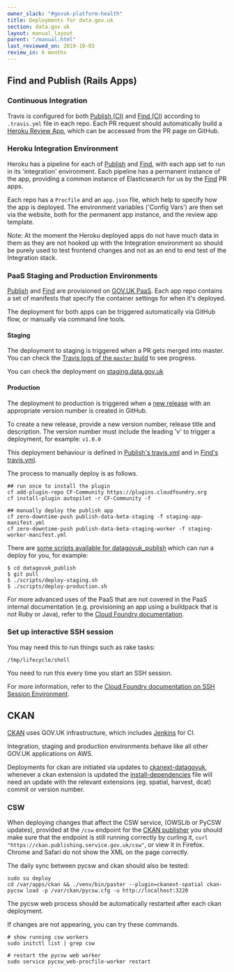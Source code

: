 ```yaml
---
owner_slack: "#govuk-platform-health"
title: Deployments for data.gov.uk
section: data.gov.uk
layout: manual_layout
parent: "/manual.html"
last_reviewed_on: 2019-10-03
review_in: 6 months
---
```

[publish]: apps/datagovuk_publish
[find]: apps/datagovuk_find
[publish-ci]: https://travis-ci.org/alphagov/datagovuk_publish/
[find-ci]: https://travis-ci.org/alphagov/datagovuk_find
[heroku]: https://docs.publishing.service.gov.uk/manual/review-apps.html#header
[publish-heroku]: https://dashboard.heroku.com/pipelines/7fb4c1c1-618e-42da-ba71-1cb0beb6c5c8
[find-heroku]: https://dashboard.heroku.com/pipelines/0ca23219-ac0e-4d6c-9d5f-40829c6209db
[paas]: https://docs.cloud.service.gov.uk/#set-up-command-line
[staging]: http://test.data.gov.uk
[cf-docs]: https://docs.cloudfoundry.org
[jenkins]: /manual/jenkins-ci.html
[CKAN]: https://github.com/alphagov/ckanext-datagovuk
[new release]: https://github.com/alphagov/datagovuk_find/releases
[Publish's travis.yml]: https://github.com/alphagov/datagovuk_publish/blob/master/.travis.yml#L30-L50
[Find's travis.yml]: https://github.com/alphagov/datagovuk_find/blob/af8cfa61584b16e4e1ad7bedbd1b7f890cec940d/.travis.yml#L44-L48
[cf-ssh]: https://docs.cloudfoundry.org/devguide/deploy-apps/ssh-apps.html#ssh-env
[ckanext-datagovuk]: https://github.com/alphagov/ckanext-datagovuk
[install-dependencies]: https://github.com/alphagov/ckanext-datagovuk/blob/master/bin/install-dependencies.sh
[ckan-publisher]: https://ckan.publishing.service.gov.uk

## Find and Publish (Rails Apps)

### Continuous Integration

Travis is configured for both [Publish (CI)][publish-ci] and [Find (CI)][find-ci] according to `.travis.yml` file in each repo. Each PR request should automatically build a [Heroku Review App][heroku], which can be accessed from the PR page on GitHub.

### Heroku Integration Environment

Heroku has a pipeline for each of [Publish][publish-heroku] and [Find][find-heroku], with each app set to run in its 'integration' environment. Each pipeline has a permanent instance of the app, providing a common instance of Elasticsearch for us by the [Find] PR apps.

Each repo has a `Procfile` and an `app.json` file, which help to specify how the app is deployed. The environment variables ('Config Vars') are then set via the website, both for the permanent app instance, and the review app template.

Note: At the moment the Heroku deployed apps do not have much data in them as they are not hooked up with the Integration environment so should be purely used to test frontend changes and not as an end to end test of the Integration stack.

### PaaS Staging and Production Environments

[Publish] and [Find] are provisioned on [GOV.UK PaaS][paas]. Each app repo
contains a set of manifests that specify the container settings for when it's
deployed.

The deployment for both apps can be triggered automatically via GitHub flow, or
manually via command line tools.

#### Staging
The deployment to staging is triggered when a PR gets merged into master. You
can check the [Travis logs of the `master` build](https://travis-ci.org/alphagov/datagovuk_find) to see progress.

You can check the deployment on [staging.data.gov.uk](https://staging.data.gov.uk/)

#### Production
The deployment to production is triggered when a [new release] with an appropriate version
number is created in GitHub.

To create a new release, provide a new version number, release title and description. The version number must include the leading 'v' to trigger a deployment, for example: `v1.0.0`

This deployment behaviour is defined in [Publish's travis.yml]
and in [Find's travis.yml].

The process to manually deploy is as follows.

```
## run once to install the plugin
cf add-plugin-repo CF-Community https://plugins.cloudfoundry.org
cf install-plugin autopilot -r CF-Community -f

## manually deploy the publish app
cf zero-downtime-push publish-data-beta-staging -f staging-app-manifest.yml
cf zero-downtime-push publish-data-beta-staging-worker -f staging-worker-manifest.yml
```

There are [some scripts available for datagovuk_publish](https://github.com/alphagov/datagovuk_publish/tree/master/scripts) which can run a deploy for you, for example:

```
$ cd datagovuk_publish
$ git pull
$ ./scripts/deploy-staging.sh
$ ./scripts/deploy-production.sh
```

For more advanced uses of the PaaS that are not covered in the PaaS internal documentation (e.g. provisioning an app using a buildpack that is not Ruby or Java), refer to the [Cloud Foundry documentation][cf-docs].

### Set up interactive SSH session

You may need this to run things such as rake tasks:

```
/tmp/lifecycle/shell
```

You need to run this every time you start an SSH session.

For more information, refer to the [Cloud Foundry documentation on SSH Session Environment][cf-ssh].

## CKAN

[CKAN] uses GOV.UK infrastructure, which includes [Jenkins][jenkins] for CI.

Integration, staging and production environments behave like all other GOV.UK applications on AWS.

Deployments for ckan are initiated via updates to [ckanext-datagovuk][ckanext-datagovuk], whenever a ckan extension is updated the [install-dependencies][install-dependencies] file will need an update with the relevant extensions (eg. spatial, harvest, dcat) commit or version number.

### CSW

When deploying changes that affect the CSW service, (OWSLib or PyCSW updates), provided at the `/csw` endpoint for the [CKAN publisher][ckan-publisher] you should make sure that the endpoint is still running correctly by curling it, `curl "https://ckan.publishing.service.gov.uk/csw"`, or view it in Firefox. Chrome and Safari do not show the XML on the page correctly.

The daily sync between pycsw and ckan should also be tested:

```
sudo su deploy
cd /var/apps/ckan && ./venv/bin/paster --plugin=ckanext-spatial ckan-pycsw load -p /var/ckan/pycsw.cfg -u http://localhost:3220
```

The pycsw web process should be automatically restarted after each ckan deployment.

If changes are not appearing, you can try these commands.

```
# show running csw workers
sudo initctl list | grep csw

# restart the pycsw web worker
sudo service pycsw_web-procfile-worker restart
```
